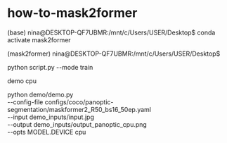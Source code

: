 # how-to-mask2former

(base) nina@DESKTOP-QF7UBMR:/mnt/c/Users/USER/Desktop$ conda activate mask2former

(mask2former) nina@DESKTOP-QF7UBMR:/mnt/c/Users/USER/Desktop$

python script.py --mode train

demo cpu

python demo/demo.py \
  --config-file configs/coco/panoptic-segmentation/maskformer2_R50_bs16_50ep.yaml \
  --input demo_inputs/input.jpg \
  --output demo_inputs/output_panoptic_cpu.png \
  --opts MODEL.DEVICE cpu


